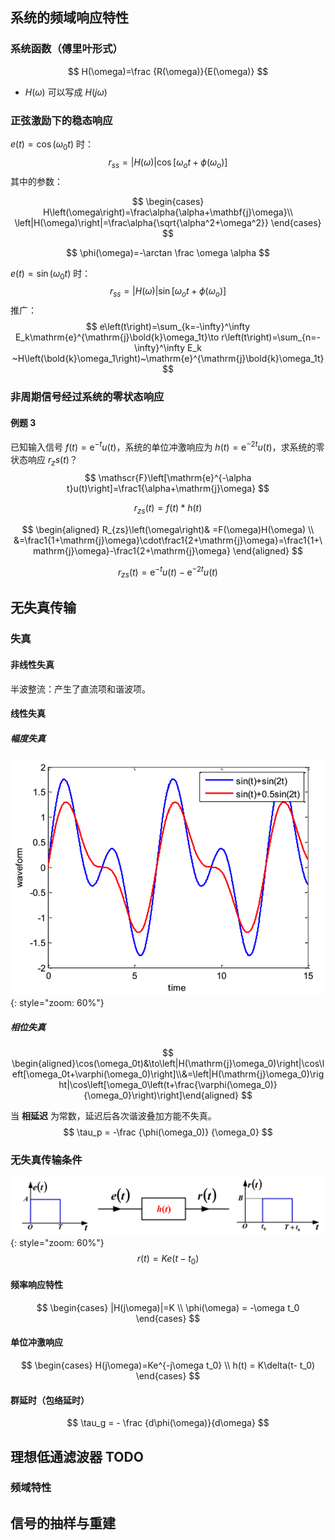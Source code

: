 ## 系统的频域响应特性

### 系统函数（傅里叶形式）

$$
H(\omega)=\frac {R(\omega)}{E(\omega)}
$$

- $H(\omega)$ 可以写成 $H(j\omega)$

### 正弦激励下的稳态响应

$e(t)=\cos (\omega_0 t)$ 时：
$$
r_{ss}= |H(\omega)|\cos \left[\omega_o t + \phi(\omega_o)\right]
$$
其中的参数：

$$
\begin{cases}
H\left(\omega\right)=\frac\alpha{\alpha+\mathbf{j}\omega}\\
\left|H(\omega)\right|=\frac\alpha{\sqrt{\alpha^2+\omega^2}}
\end{cases}
$$

$$
\phi(\omega)=-\arctan \frac \omega \alpha
$$

$e(t)=\sin (\omega_0 t)$ 时：
$$
r_{ss}= |H(\omega)|\sin \left[\omega_o t + \phi(\omega_o)\right]
$$
推广：
$$
e\left(t\right)=\sum_{k=-\infty}^\infty E_k\mathrm{e}^{\mathrm{j}\bold{k}\omega_1t}\to r\left(t\right)=\sum_{n=-\infty}^\infty E_k ~H\left(\bold{k}\omega_1\right)~\mathrm{e}^{\mathrm{j}\bold{k}\omega_1t}
$$

### 非周期信号经过系统的零状态响应

#### 例题 3

已知输入信号 $f\left(t\right)=\mathrm{e}^{-t}u\left(t\right)$，系统的单位冲激响应为 $h(t)=\mathrm{e}^{-2t}u(t)$，求系统的零状态响应 $r_zs(t)$？
$$
\mathscr{F}\left[\mathrm{e}^{-\alpha t}u(t)\right]=\frac1{\alpha+\mathrm{j}\omega}
$$

$$
r_{zs}(t)=f(t)*h(t)
$$

$$
\begin{aligned}
R_{zs}\left(\omega\right)& =F(\omega)H(\omega) \\
&=\frac1{1+\mathrm{j}\omega}\cdot\frac1{2+\mathrm{j}\omega}=\frac1{1+\mathrm{j}\omega}-\frac1{2+\mathrm{j}\omega}
\end{aligned}
$$

$$
r_{zs}\left(t\right)=\mathrm{e}^{-t}u\left(t\right)-\mathrm{e}^{-2t}u\left(t\right)
$$

## 无失真传输

### 失真

#### 非线性失真

半波整流：产生了直流项和谐波项。

#### 线性失真

##### 幅度失真

![幅度失真](幅度失真.png) {: style="zoom: 60%"} 

##### 相位失真

$$
\begin{aligned}\cos(\omega_0t)&\to\left|H(\mathrm{j}\omega_0)\right|\cos\left[\omega_0t+\varphi(\omega_0)\right]\\&=\left|H(\mathrm{j}\omega_0)\right|\cos\left[\omega_0\left(t+\frac{\varphi(\omega_0)}{\omega_0}\right)\right]\end{aligned}
$$

当 **相延迟** 为常数，延迟后各次谐波叠加方能不失真。
$$
\tau_p = -\frac {\phi(\omega_0)} {\omega_0}
$$

### 无失真传输条件

![无失真传输条件](无失真传输条件.png) {: style="zoom: 60%"}
$$
r(t)= Ke(t-t_0)
$$

#### 频率响应特性

$$
\begin{cases}
|H(j\omega)|=K \\
\phi(\omega) = -\omega t_0
\end{cases}
$$

#### 单位冲激响应

$$
\begin{cases}
H(j\omega)=Ke^{-j\omega t_0} \\
h(t) = K\delta(t- t_0)
\end{cases}
$$

#### 群延时（包络延时）

$$
\tau_g = - \frac {d\phi(\omega)}{d\omega}
$$

## 理想低通滤波器 TODO

### 频域特性

## 信号的抽样与重建



